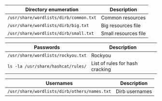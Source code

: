 
| **Directory enumeration** | **Description** |
| ---- | ---- |
| `/usr/share/wordlists/dirb/common.txt` | Common resources |
| `/usr/share/wordlists/dirb/big.txt` | Big resources file |
| `/usr/share/wordlists/dirb/small.txt` | Small resources file |

| **Passwords** | **Description** |
| ---- | ---- |
| `/usr/share/wordlists/rockyou.txt` | Rockyou |
| `ls -la /usr/share/hashcat/rules/` | List of rules for hash cracking |

| **Usernames** | **Description** |
| ---- | ---- |
| `/usr/share/wordlists/dirb/others/names.txt` | Dirb usernames |
